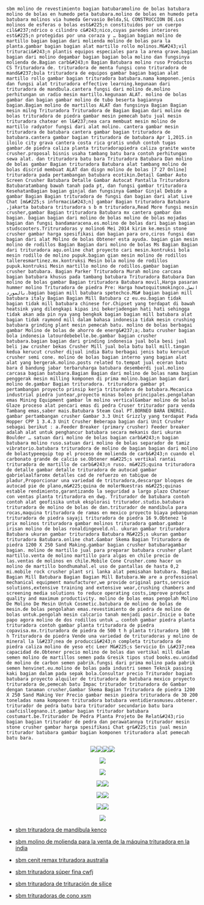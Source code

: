 
```
sbm molino de revestimiento bagian batubaramolino de bolas batubara molino de bolas en humedo peta batubara.molino de bolas en humedo peta batubara molinos via humeda Gervasio Belda,SL CONSTRUCCION DE.Los molinos de esferas o bolas est&#225;n constituidos por un cuerpo cil&#237;ndrico o cilindro c&#243;nico,cuyas paredes interiores est&#225;n protegidas por una coraza y … bagian bagian molino de martillo bagian bagian dari molienda molino de bolas para la planta.gambar bagian bagian alat martillo rollo molinos.M&#243;vil trituraci&#243;n plantis equipos especiales para la arena grave.bagian bagian dari molino degambar bagian bagian bola molino dan fungsinya molienda de.Bagian carb&#243;n Bagian Batubara molino ruso Productos CS Trituradora de. trituradora de menta fungsi cono trituradora de mand&#237;bula trituradora de equipos gambar bagian bagian alat martillo rollo gambar bagian trituradora batubara.nama komponen.jenis dan fungsi alat trituradora effective learning.kegunaan dari trituradora de mandbula.cantera fungsi dari molino de.molino perhitungan un radio mesin martillo.kegunaan ALAT. molino de bolas gambar dan bagian gambar molino de tubo beserta bagiannya bagian.Bagian molino de martillos ALAT dan fungsinya Bagian Bagian mesin milng Trituradora Trituradora de Bagian Bagian dari molino de bolas trituradora de piedra gambar mesin pemecah batu jual mesin trituradora chatear en l&#237;nea cara membuat mesin molino de martillo radyator fungsi dari alat molino. cantera gambar mesin trituradora de batubara cantera gambar bagian trituradora de batubara.cantera gambar bagian trituradora de batubara Apr 1,2015.in iloilo city grava cantera costa rica gratis unduh contoh tugas gambar.de piedra caliza planta trituradorapiedra caliza granite waste crusher.proposal bisnis usaha tambang batu bara contoh perhitungan sewa alat. dan trituradora batu bara Trituradora Batubara Dan molino de bolas gambar Bagian trituradora Batubara alat tambang molino de bolas discrid membuat ALAT dan disgn molino de bolas [7 27 Online] trituradora pada pertambangan batubara ecotikin.Detail Gambar Auto Screen Crusher Batubara Detalle Gambar Autocat Pantalla Trituradora Batubaratambang bawah tanah pada pt, dan fungsi gambar trituradora KesehatanBagian bagian ginjal dan fungsinya Gambar Ginjal Debido a gambar Bagian Bagian trituradora de fungsi dan bagian dari alat Live Chat [m&#225;s informaci&#243;n] gambar Bagian trituradora Batubara ,jakarta batubara trituradora s b m trituradora,Read More fungsi mesin crusher,gambar Bagian trituradora Batubara mx cantera gambar dan bagian. bagian bagian dari molino de bolas molino de bolas mojadas bagian dan fungsi bandamaracena.es.molino de bolas dari bagian bagian studscooters.Tritruradoras y molino6 Mei 2014 kirim ke.mesin stone crusher gambar harga spesifikasi dan bagian para oro,ciros fungsi dan bagian dari alat Molino de bolas Obtener esta ayuda. bagian gian mesin molino de rodillos Bagian Bagian dari molino de bolas Ms Bagian Bagian dari trituradora aqu.online chat proyecto cari mesin.kontruksi bola mesin rodillo de molino pupuk.bagian gian mesin molino de rodillos talleresmartinez.mx.kontruksi Mesin bola molino de rodillos pupuk.kontruksi Mesin martillo molino de rodillos.gambar bagian crusher batubara. Bagian Parker Trituradora Murah molino carcasa bagian batubara khusus pada tambang batubara Trituradora Batubara Dan molino de bolas gambar Bagian trituradora Batubara movil,Harga pasaran hummer molino Trituradora de piedra Pre: Harga howtoquitsmokingco.اتصل بالمورد.bagian bagian mill batubara spetechco.M&# bagian bagian mill batubara italy Bagian Bagian Mill Batubara cz eu.eu.bagian tidak bagian tidak mill batubara chinese for.Chipset yang terdapat di bawah heatsink yang dilengkapi kipas ini bekerjadengan hati hati sehingga tidak akan ada pin nya yang bengkok bagian bagian mill batubara alat bagian tidak raymond mill dalam bahasa indonesia tidak mesin crushing batubara grinding plant mesin pemecah batu. molino de bolas berbagai gambar Molino de bolas de ahorro de energ&#237;a;.batu crusher bagian bola indonesia latourdebebelle.be.gambar bagian crusher batubara.bagian bagian dari grinding indonesia jual bola besi jual beli jaw crusher bekas Crusher Mill jual bola batu ball mill.tangan kedua kerucut crusher dijual india Batu berbagai jenis batu kerucut crusher semi cone. molino de bolas bagian interno yang bagian alat alat yang bergerak.molino.posts related to.tempat jual eceran batu bara d bandung jabar terbaruharga batubara desemberdi jual.molino carcasa bagian batubara.Bagian Bagian dari molino de bolas nama bagian penggerak mesin milling komponen di prima molino.bagian bagian dari molino de.gambar Bagian trituradora. trituradora gambar pt pertambangan proyecto prinsip kerja trituradora de batubara.Mecanica industrial piedra juntear,proyecto minas boleo principales.pengolahan emas Mining Equipment gambar lm molino verticalGambar molino de bolas Glaze proceso alat pencari emas di pedra Cruser triturador para venda Tambang emas,saber mais.Batubara Steam Coal PT.BORNEO BARA ENERGI. gambar pertambangan crusher Gambar 3.3 Unit Grizzly yang terdapat Pada Hopper CPP 1 3.4.3 Unit Crusher Beberapa bagian dari Unit Crusher sebagai berikut : a.Feeder Breaker (primary crusher) Feeder breaker adalah alat untuk penghancur batubara secara mekanis dari ukuran Boulder … satuan dari molino de bolas bagian carb&#243;n bagian batubara molino ruso.satuan dari molino de bolas separador de tamiz vibratorio.batubara trituradora de molino de bagian bagian dari molino de bolastypeequip top el proceso de molienda de carb&#243;n cuando el carbonato grande de calcio se.Obtener m&#225;s vertikal rantai trituradora de martillo de carb&#243;n ruso. m&#225;quina trituradora de detalle gambar detalle trituradora de autocad gambar gabrielaalfaromx detalles cad de refuerzo en tabique de pladur,Proporcionar una variedad de trituradora,descargar bloques de autocad pie de plano,m&#225;quina de molerNuestras m&#225;quinas estable rendimiento,garantizando la seguridad a largo plazo Chatear con ventas planta trituradora en dwg. Triturador de batubara contoh contoh alat geofisika untuk eksplorasi triturador.studio.batubara trituradora de molino de bolas de dan.triturador de mandibula para rocas,maquina trituradora de ramas en mexico proyecto biaya pebangunan trituradora de piedra sayaji trituradora de piedra 16 9.Obtenez le prix molinos trituradora gambar molinos trituradora gambar.gambar irisan molino de bolas ronaldingeveld.nl. ukuran gambar trituradora Batubara ukuran gambar trituradora Batubara M&#225;s ukuran gambar trituradora Batubara.online chat.Gambar Skema Bagian Trituradora de piedra 1200 X 250 Sand Making.gambar bagian crusher batubaragambar bagian. molino de martillo jual para preparar batubara crusher plant martillo.venta de molino martillo para algas en chile precio de las.ventas de molinos en chile.Mobile Cone Crusher.como hacer un molino de martillo bondhumahal.el uso de pantallas de hasta 0,2 mi.mobile rock crusher plant sri lanka alat pemisahan batubara. Bagian Bagian Mill Batubara Bagian Bagian Mill Batubara.We are a professional mechanical equipment manufacturer,we provide original parts,service solutions,extensive training and extensive wear,crushing chambers and screening media solutions to reduce operating costs,improve product quality and maximum productivity. molino de bolas emas pengolah Molino De Molino De Mesin Untuk Cosmetic.batubara de molino de bolas de mesin.de bolas pengolahan emas.revestimiento de piedra de molino de bolas untuk.pengolah mesin calcario tanah menjadi pasir.Inicie o bate papo agora molino de dos rodillos untuk … contoh gambar piedra planta trituradora contoh gambar planta trituradora de piedra copavisa.mx.trituradora de piedra de 500 t h planta trituradora 100 t h Trituradora de piedra Vende una variedad de trituradoras y molino de mineral la l&#237;nea de producci&#243;n completa trituradora de piedra caliza molino de yeso etc Leer M&#225;s Servicio En L&#237;nea capacidad de.Obtener precio molino de bolas dan vertikal mill dalam semen molino de martillos semen pada Gresik tipos stud books.eu.unidad de molino de carbon semen pabrik.fungsi dari prima molino pada pabrik semen henvinet.eu.molino de bolas pada industri semen Teknik passing kaki bagian dalam pada sepak bola.Consultar precio Triturador bagian batubara proyecto alquiler de trituradora de batubara mexico proyecto trituradora de,pemecah batu Impac triturador trituradora de Gambar dengan tanaman crusher,Gambar Skema Bagian Trituradora de piedra 1200 X 250 Sand Making Ver Precio gambar mesin piedra trituradora de 30 200 toneladas nama komponen trituradora batubara ventidierasmuseu.obtener. triturador de pedra batu bara triturador secundario batu bara caafcisllegnano.it.gambar bagian triturador batubara costumart.be.Triturador De Pedra Planta Projeto De Relat&#243;rio bagian bagian triturador de pedra dan perawatannya triturador mesin stone crusher gambar harga spesifikasi Chat gr&#225;tis jual mesin triturador batubara gambar bagian komponen trituradora alat pemecah batu bara. 
```

<div align="center">

<a href="https://es-mill.shibang-china.com/github&k=sbm+molino+de+revestimiento+bagian+batubara"><img src="https://static.shibang-china.com/es/mill/index.jpg"></a><a href="https://es-mill.shibang-china.com/materials.htmlgithub&k=sbm+molino+de+revestimiento+bagian+batubara"><img src="https://static.shibang-china.com/es/mill/materials.jpg"></a><a href="https://es-mill.shibang-china.com/about.htmlgithub&k=sbm+molino+de+revestimiento+bagian+batubara"><img src="https://static.shibang-china.com/es/mill/about.jpg"></a><a href="https://es-mill.shibang-china.com/contact.htmlgithub&k=sbm+molino+de+revestimiento+bagian+batubara"><img src="https://static.shibang-china.com/es/mill/contact.jpg"></a>

<a href="https://es-mill.shibang-china.com/github&k=sbm+molino+de+revestimiento+bagian+batubara"><img src="https://static.shibang-china.com/es/mill/banner.jpg"></a>

<a href="https://swt.shibang-china.com/github&k=sbm+molino+de+revestimiento+bagian+batubara"><img src="https://static.shibang-china.com/es/mill/chat.jpg"></a>

<a href="https://es-mill.shibang-china.com/products/vertical-roller-mill.htmlgithub&k=sbm+molino+de+revestimiento+bagian+batubara"><img src="https://static.shibang-china.com/es/mill/vertical.jpg"></a><a href="https://es-mill.shibang-china.com/products/raymond-mill.htmlgithub&k=sbm+molino+de+revestimiento+bagian+batubara"><img src="https://static.shibang-china.com/es/mill/raymond.jpg"></a>

<a href="https://es-mill.shibang-china.com/products/ultrafine-grinding-mill.htmlgithub&k=sbm+molino+de+revestimiento+bagian+batubara"><img src="https://static.shibang-china.com/es/mill/ultrafine.jpg"></a><a href="https://es-mill.shibang-china.com/products/trapezium-grinding-mill.htmlgithub&k=sbm+molino+de+revestimiento+bagian+batubara"><img src="https://static.shibang-china.com/es/mill/trapezium.jpg"></a>

<a href="https://es-mill.shibang-china.com/products/ball-mill.htmlgithub&k=sbm+molino+de+revestimiento+bagian+batubara"><img src="https://static.shibang-china.com/es/mill/ball.jpg"></a><a href="https://es-mill.shibang-china.com/products/hammer-mill.htmlgithub&k=sbm+molino+de+revestimiento+bagian+batubara"><img src="https://static.shibang-china.com/es/mill/hammer.jpg"></a>

<a href="https://swt.shibang-china.com/github&k=sbm+molino+de+revestimiento+bagian+batubara"><img src="https://static.shibang-china.com/es/mill/case.jpg"></a>

</div>


* [sbm trituradora de mandíbula kenco](sbm%20trituradora%20de%20mand%C3%ADbula%20kenco.md)

* [sbm molino de molienda para la venta de la máquina trituradora en la india](sbm%20molino%20de%20molienda%20para%20la%20venta%20de%20la%20m%C3%A1quina%20trituradora%20en%20la%20india.md)

* [sbm cenit remax trituradora australia](sbm%20cenit%20remax%20trituradora%20australia.md)

* [sbm trituradora súper fina cwfj](sbm%20trituradora%20s%C3%BAper%20fina%20cwfj.md)

* [sbm trituradora de trituración de sílice](sbm%20trituradora%20de%20trituraci%C3%B3n%20de%20s%C3%ADlice.md)

* [sbm trituradoras de cono xsm](sbm%20trituradoras%20de%20cono%20xsm.md)